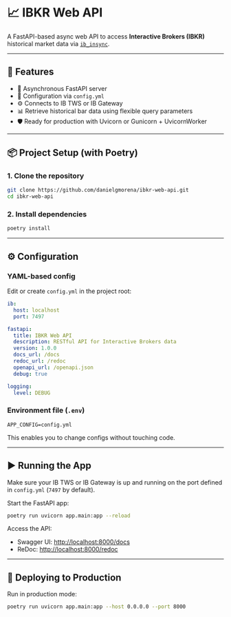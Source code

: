 # 📈 IBKR Web API

A FastAPI-based async web API to access **Interactive Brokers (IBKR)** historical market data via [`ib_insync`](https://github.com/erdewit/ib_insync).

---

## 🔧 Features

- 🚀 Asynchronous FastAPI server
- 🧠 Configuration via `config.yml`
- ⚙️ Connects to IB TWS or IB Gateway
- 📊 Retrieve historical bar data using flexible query parameters
- 🛡️ Ready for production with Uvicorn or Gunicorn + UvicornWorker

---

## 📦 Project Setup (with Poetry)

### 1. Clone the repository

```bash
git clone https://github.com/danielgmorena/ibkr-web-api.git
cd ibkr-web-api
````

### 2. Install dependencies

```bash
poetry install
```

---

## ⚙️ Configuration

### YAML-based config

Edit or create `config.yml` in the project root:

```yaml
ib:
  host: localhost
  port: 7497

fastapi:
  title: IBKR Web API
  description: RESTful API for Interactive Brokers data
  version: 1.0.0
  docs_url: /docs
  redoc_url: /redoc
  openapi_url: /openapi.json
  debug: true

logging:
  level: DEBUG
```

### Environment file (`.env`)

```env
APP_CONFIG=config.yml
```

This enables you to change configs without touching code.

---

## ▶️ Running the App

Make sure your IB TWS or IB Gateway is up and running on the port defined in `config.yml` (`7497` by default).

Start the FastAPI app:

```bash
poetry run uvicorn app.main:app --reload
```

Access the API:

* Swagger UI: [http://localhost:8000/docs](http://localhost:8000/docs)
* ReDoc: [http://localhost:8000/redoc](http://localhost:8000/redoc)

---

## 🚀 Deploying to Production

Run in production mode:

```bash
poetry run uvicorn app.main:app --host 0.0.0.0 --port 8000
```